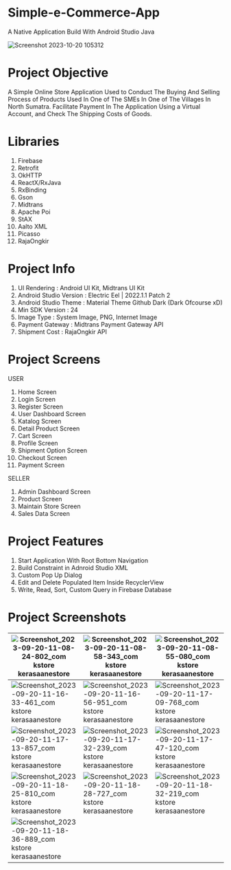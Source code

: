 # Simple-e-Commerce-App
A Native Application Build With Android Studio Java

![Screenshot 2023-10-20 105312](https://github.com/WilmanTb/Simple-e-Commerce-App/assets/148366527/e59f9260-c30f-41c9-b928-4a892ec9562e)

# Project Objective
A Simple Online Store Application Used to Conduct The Buying And Selling Process of Products Used In One of The SMEs In One of The Villages In North Sumatra. Facilitate Payment In The Application Using a Virtual Account, and Check The Shipping Costs of Goods. 

# Libraries
1. Firebase
2. Retrofit
3. OkHTTP
4. ReactX/RxJava
5. RxBinding
6. Gson
7. Midtrans
8. Apache Poi
9. StAX
10. Aalto XML
11. Picasso
12. RajaOngkir

# Project Info
1. UI Rendering : Android UI Kit, Midtrans UI Kit
2. Android Studio Version : Electric Eel | 2022.1.1 Patch 2
3. Android Studio Theme : Material Theme Github Dark (Dark Ofcourse xD)
4. Min SDK Version : 24
5. Image Type : System Image, PNG, Internet Image
6. Payment Gateway : Midtrans Payment Gateway API
7. Shipment Cost : RajaOngkir API

# Project Screens
USER

1. Home Screen
2. Login Screen
3. Register Screen
4. User Dashboard Screen
5. Katalog Screen
6. Detail Product Screen
7. Cart Screen
8. Profile Screen
9. Shipment Option Screen
10. Checkout Screen
11. Payment Screen

SELLER
1. Admin Dashboard Screen
2. Product Screen
3. Maintain Store Screen
4. Sales Data Screen

# Project Features
1. Start Application With Root Bottom Navigation
2. Build Constraint in Adnroid Studio XML
3. Custom Pop Up Dialog
4. Edit and Delete Populated Item Inside RecyclerView
5. Write, Read, Sort, Custom Query in Firebase Database

# Project Screenshots
| ![Screenshot_2023-09-20-11-08-24-802_com kstore kerasaanestore](https://github.com/WilmanTb/Simple-e-Commerce-App/assets/148366527/a929b5b3-07a4-40ab-9b3d-a0b98bbe6986) | ![Screenshot_2023-09-20-11-08-58-343_com kstore kerasaanestore](https://github.com/WilmanTb/Simple-e-Commerce-App/assets/148366527/64a635c6-ea5b-4255-83c2-3dbac8a83f87) |  ![Screenshot_2023-09-20-11-08-55-080_com kstore kerasaanestore](https://github.com/WilmanTb/Simple-e-Commerce-App/assets/148366527/44f416f7-79f6-4f71-b637-b81b7daa5a04) |
|---|---|---|
| ![Screenshot_2023-09-20-11-16-33-461_com kstore kerasaanestore](https://github.com/WilmanTb/Simple-e-Commerce-App/assets/148366527/a8d4ecc8-516f-491e-bd4b-a4c9c0c54b15)  | ![Screenshot_2023-09-20-11-16-56-951_com kstore kerasaanestore](https://github.com/WilmanTb/Simple-e-Commerce-App/assets/148366527/f4268085-ad64-4024-a19a-e81f8ba95548)  | ![Screenshot_2023-09-20-11-17-09-768_com kstore kerasaanestore](https://github.com/WilmanTb/Simple-e-Commerce-App/assets/148366527/a2eec626-61d3-4519-bfef-090b16b59f51)  |
| ![Screenshot_2023-09-20-11-17-13-857_com kstore kerasaanestore](https://github.com/WilmanTb/Simple-e-Commerce-App/assets/148366527/96231578-40cb-4c08-8939-6a1dc6421c49) | ![Screenshot_2023-09-20-11-17-32-239_com kstore kerasaanestore](https://github.com/WilmanTb/Simple-e-Commerce-App/assets/148366527/3d9283d9-6ca3-4a71-8aac-b12a0dffa156) | ![Screenshot_2023-09-20-11-17-47-120_com kstore kerasaanestore](https://github.com/WilmanTb/Simple-e-Commerce-App/assets/148366527/5eea8a4d-5995-48f0-b77a-81b6827e5307)  |
| ![Screenshot_2023-09-20-11-18-25-810_com kstore kerasaanestore](https://github.com/WilmanTb/Simple-e-Commerce-App/assets/148366527/5b17fa1b-b795-4c88-8953-6b3dd604d44e)  | ![Screenshot_2023-09-20-11-18-28-727_com kstore kerasaanestore](https://github.com/WilmanTb/Simple-e-Commerce-App/assets/148366527/f7a77429-cc37-4be6-b824-b273e1170078) |  ![Screenshot_2023-09-20-11-18-32-219_com kstore kerasaanestore](https://github.com/WilmanTb/Simple-e-Commerce-App/assets/148366527/bb50408e-69b9-4f25-96c3-353fb1e868f2) |
| ![Screenshot_2023-09-20-11-18-36-889_com kstore kerasaanestore](https://github.com/WilmanTb/Simple-e-Commerce-App/assets/148366527/63717c1a-7b12-4c86-9d6f-ec83bc4b56a6) | 
